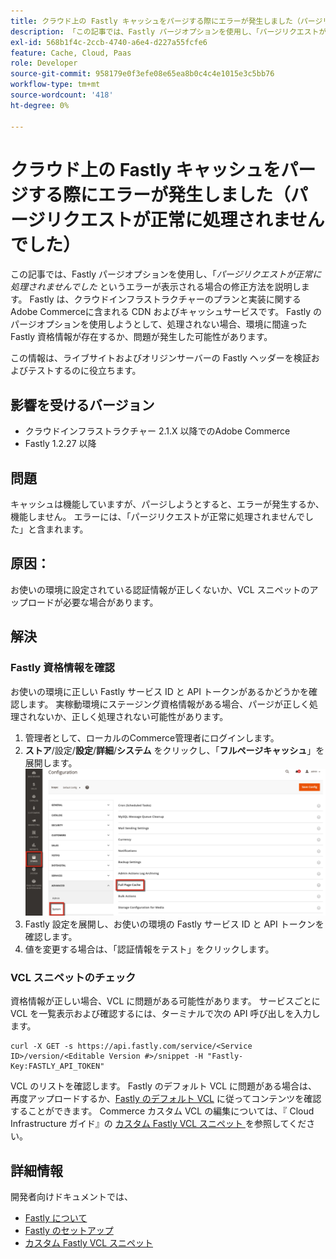```yaml
---
title: クラウド上の Fastly キャッシュをパージする際にエラーが発生しました（パージリクエストが正常に処理されませんでした）
description: 「この記事では、Fastly パージオプションを使用し、「パージリクエストが正常に処理されませんでした」というエラーが表示された場合の修正方法を説明します。」 Fastly は、クラウドインフラストラクチャーのプランと実装に関するAdobe Commerceに含まれる CDN およびキャッシュサービスです。 Fastly パージオプションを使用しようとして、処理されない場合、環境に間違った Fastly 資格情報が存在するか、問題が発生した可能性があります。'
exl-id: 568b1f4c-2ccb-4740-a6e4-d227a55fcfe6
feature: Cache, Cloud, Paas
role: Developer
source-git-commit: 958179e0f3efe08e65ea8b0c4c4e1015e3c5bb76
workflow-type: tm+mt
source-wordcount: '418'
ht-degree: 0%

---
```


# クラウド上の Fastly キャッシュをパージする際にエラーが発生しました（パージリクエストが正常に処理されませんでした）

この記事では、Fastly パージオプションを使用し、「*パージリクエストが正常に処理されませんでした* というエラーが表示される場合の修正方法を説明します。 Fastly は、クラウドインフラストラクチャーのプランと実装に関するAdobe Commerceに含まれる CDN およびキャッシュサービスです。 Fastly のパージオプションを使用しようとして、処理されない場合、環境に間違った Fastly 資格情報が存在するか、問題が発生した可能性があります。

この情報は、ライブサイトおよびオリジンサーバーの Fastly ヘッダーを検証およびテストするのに役立ちます。

## 影響を受けるバージョン

* クラウドインフラストラクチャー 2.1.X 以降でのAdobe Commerce
* Fastly 1.2.27 以降

## 問題

キャッシュは機能していますが、パージしようとすると、エラーが発生するか、機能しません。 エラーには、「パージリクエストが正常に処理されませんでした」と含まれます。

## 原因：

お使いの環境に設定されている認証情報が正しくないか、VCL スニペットのアップロードが必要な場合があります。

## 解決

### Fastly 資格情報を確認

お使いの環境に正しい Fastly サービス ID と API トークンがあるかどうかを確認します。 実稼動環境にステージング資格情報がある場合、パージが正しく処理されないか、正しく処理されない可能性があります。

1. 管理者として、ローカルのCommerce管理者にログインします。
1. **ストア**/設定/**設定**/**詳細**/**システム** をクリックし、「**フルページキャッシュ**」を展開します。    ![magento_full_page_cache_2.4.1.png](assets/magento_full_page_cache_2.4.1.png)
1. Fastly 設定を展開し、お使いの環境の Fastly サービス ID と API トークンを確認します。
1. 値を変更する場合は、「認証情報をテスト」をクリックします。

### VCL スニペットのチェック

資格情報が正しい場合、VCL に問題がある可能性があります。 サービスごとに VCL を一覧表示および確認するには、ターミナルで次の API 呼び出しを入力します。

```
curl -X GET -s https://api.fastly.com/service/<Service ID>/version/<Editable Version #>/snippet -H "Fastly-Key:FASTLY_API_TOKEN"
```

VCL のリストを確認します。 Fastly のデフォルト VCL に問題がある場合は、再度アップロードするか、[Fastly のデフォルト VCL](https://github.com/fastly/fastly-magento2/tree/master/etc/vcl_snippets) に従ってコンテンツを確認することができます。 Commerce カスタム VCL の編集については、『 Cloud Infrastructure ガイド』の [ カスタム Fastly VCL スニペット ](https://experienceleague.adobe.com/docs/commerce-cloud-service/user-guide/cdn/custom-vcl-snippets/fastly-vcl-custom-snippets.html) を参照してください。

## 詳細情報

開発者向けドキュメントでは、

* [Fastly について ](https://experienceleague.adobe.com/docs/commerce-cloud-service/user-guide/cdn/fastly.html)
* [Fastly のセットアップ ](https://experienceleague.adobe.com/docs/commerce-cloud-service/user-guide/cdn/setup-fastly/fastly-configuration.html)
* [ カスタム Fastly VCL スニペット ](https://experienceleague.adobe.com/docs/commerce-cloud-service/user-guide/cdn/custom-vcl-snippets/fastly-vcl-custom-snippets.html)

